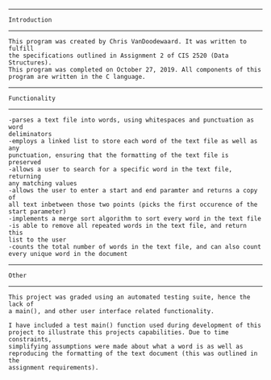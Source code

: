 -------------------------------------------------------------------------------
    Introduction
-------------------------------------------------------------------------------
    This program was created by Chris VanDoodewaard. It was written to fulfill 
    the specifications outlined in Assignment 2 of CIS 2520 (Data Structures). 
    This program was completed on October 27, 2019. All components of this 
    program are written in the C language.

-------------------------------------------------------------------------------
    Functionality
-------------------------------------------------------------------------------
    -parses a text file into words, using whitespaces and punctuation as word
    deliminators
    -employs a linked list to store each word of the text file as well as any
    punctuation, ensuring that the formatting of the text file is preserved
    -allows a user to search for a specific word in the text file, returning
    any matching values 
    -allows the user to enter a start and end paramter and returns a copy of 
    all text inbetween those two points (picks the first occurence of the 
    start parameter)
    -implements a merge sort algorithm to sort every word in the text file
    -is able to remove all repeated words in the text file, and return this
    list to the user
    -counts the total number of words in the text file, and can also count 
    every unique word in the document

-------------------------------------------------------------------------------
    Other
-------------------------------------------------------------------------------
    This project was graded using an automated testing suite, hence the lack of 
    a main(), and other user interface related functionality.

    I have included a test main() function used during development of this 
    project to illustrate this projects capabilities. Due to time constraints, 
    simplifying assumptions were made about what a word is as well as 
    reproducing the formatting of the text document (this was outlined in the
    assignment requirements). 
